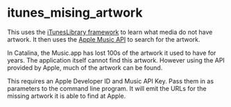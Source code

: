 # itunes_mising_artwork
This uses the [iTunesLibrary framework](https://developer.apple.com/documentation/ituneslibrary) to learn what media do not have artwork. It then uses the [Apple Music API](https://developer.apple.com/documentation/applemusicapi/search) to search for the artwork.

In Catalina, the Music.app has lost 100s of the artwork it used to have for years. The application itself cannot find this artwork. However using the API provided by Apple, much of the artwork can be found. 

This requires an Apple Developer ID and Music API Key. Pass them in as parameters to the command line program. It will emit the URLs for the missing artwork it is able to find at Apple.
